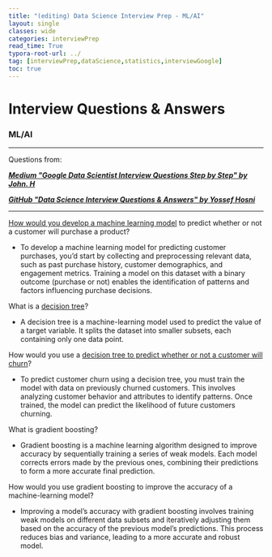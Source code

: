 ```yaml
---
title: "(editing) Data Science Interview Prep - ML/AI"
layout: single
classes: wide
categories: interviewPrep
read_time: True
typora-root-url: ../
tag: [interviewPrep,dataScience,statistics,interviewGoogle]
toc: true 
---
```


# Interview Questions & Answers

### ML/AI

---

Questions from:

<I><b>[Medium "Google Data Scientist Interview Questions Step by Step" by John. H](https://medium.com/@bigtechinterviews/google-data-scientist-interview-questions-step-by-step-answers-2024-edition-094506cbde21) </b></I>

<I><b>[GitHub "Data Science Interview Questions & Answers" by Yossef Hosni](https://github.com/youssefHosni/Data-Science-Interview-Questions-Answers/blob/main/Statistics%20Interview%20Questions%20%26%20Answers%20for%20Data%20Scientists.md)</b></I>

---





<u>How would you develop a machine learning model</u> to predict whether or not a customer will purchase a product?

- To develop a machine learning model for predicting customer purchases, you’d start by collecting and preprocessing relevant data, such as past purchase history, customer demographics, and engagement metrics. Training a model on this dataset with a binary outcome (purchase or not) enables the identification of patterns and factors influencing purchase decisions.

What is a <u>decision tree</u>?

- A decision tree is a machine-learning model used to predict the value of a target variable. It splits the dataset into smaller subsets, each containing only one data point.

How would you use a <u>decision tree to predict whether or not a customer will churn</u>?

- To predict customer churn using a decision tree, you must train the model with data on previously churned customers. This involves analyzing customer behavior and attributes to identify patterns. Once trained, the model can predict the likelihood of future customers churning.

What is gradient boosting?

- Gradient boosting is a machine learning algorithm designed to improve accuracy by sequentially training a series of weak models. Each model corrects errors made by the previous ones, combining their predictions to form a more accurate final prediction.

How would you use gradient boosting to improve the accuracy of a machine-learning model?

- Improving a model’s accuracy with gradient boosting involves training weak models on different data subsets and iteratively adjusting them based on the accuracy of the previous model’s predictions. This process reduces bias and variance, leading to a more accurate and robust model.